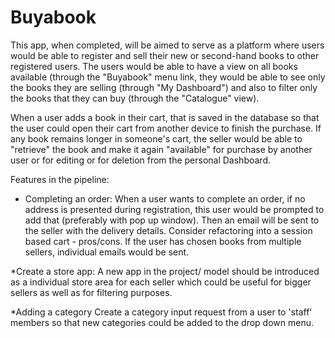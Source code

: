 # Buyabook

This app, when completed, will be aimed to serve as a platform where users would be able to register and sell their new or second-hand books to other registered users.
The users would be able to have a view on all books available (through the "Buyabook" menu link, they would be able to see only the books they are selling (through "My Dashboard") and also to filter only the books that they can buy (through the "Catalogue" view).

When a user adds a book in their cart, that is saved in the database so that the user could open their cart from another device to finish the purchase.
If any book remains longer in someone's cart, the seller would be able to "retrieve" the book and make it again "available" for purchase by another user or for editing or for deletion from the personal Dashboard.


Features in the pipeline:
* Completing an order:
When a user wants to complete an order, if no address is presented during registration, this user would be prompted to add that (preferably with pop up window). Then an email will be sent to the seller with the delivery details.
Consider refactoring into a session based cart - pros/cons.
If the user has chosen books from multiple sellers, individual emails would be sent.

*Create a store app:
A new app in the project/ model should be introduced as a individual store area for each seller which could be useful for bigger sellers as well as for filtering purposes.

*Adding a category
Create a category input request from a user to 'staff' members so that new categories could be added to the drop down menu.
